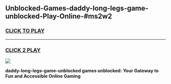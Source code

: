 
## Unblocked-Games-daddy-long-legs-game-unblocked-Play-Online-#ms2w2
<h3>
<a href="https://premium.freeplayer.one?title=daddy-long-legs-game-unblocked&ref=27F">CLICK TO PLAY</a></h3>
<hr>

<h3>
<a href="https://premium.freeplayer.one?title=daddy-long-legs-game-unblocked&ref=27F">CLICK 2 PLAY</a>
  
</h3>

<a href="https://premium.freeplayer.one?title=daddy-long-legs-game-unblocked&ref=27F"><img src="https://clearcache.store/games.png"></a>


**daddy-long-legs-game-unblocked games unblocked: Your Gateway to Fun and Accessible Online Gaming**
